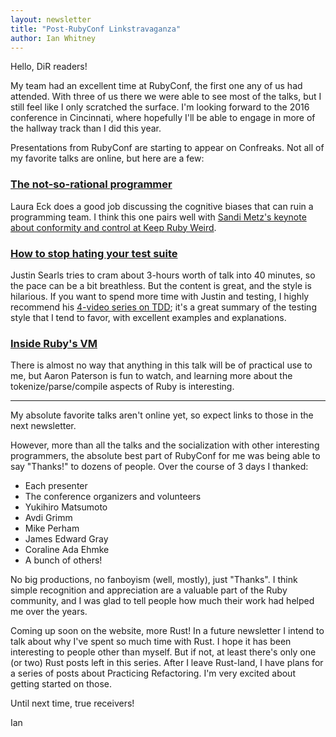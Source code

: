 ```yaml
---
layout: newsletter
title: "Post-RubyConf Linkstravaganza"
author: Ian Whitney
---
```


Hello, DiR readers!

My team had an excellent time at RubyConf, the first one any of us had attended. With three of us there we were able to see most of the talks, but I still feel like I only scratched the surface. I'm looking forward to the 2016 conference in Cincinnati, where hopefully I'll be able to engage in more of the hallway track than I did this year.

Presentations from RubyConf are starting to appear on Confreaks. Not all of my favorite talks are online, but here are a few:

### [The not-so-rational programmer](http://confreaks.tv/videos/rubyconf2015-the-not-so-rational-programmer)

Laura Eck does a good job discussing the cognitive biases that can ruin a programming team. I think this one pairs well with [Sandi Metz's keynote about conformity and control at Keep Ruby Weird](http://confreaks.tv/videos/keeprubyweird2015-keynote).

### [How to stop hating your test suite](http://confreaks.tv/videos/rubyconf2015-how-to-stop-hating-your-test-suite)

Justin Searls tries to cram about 3-hours worth of talk into 40 minutes, so the pace can be a bit breathless. But the content is great, and the style is hilarious. If you want to spend more time with Justin and testing, I highly recommend his [4-video series on TDD](https://www.youtube.com/watch?v=aeX5OXO-w30&list=PLIuJbrOVyGjl0keQ-QyiMEOCvmabJEf0t); it's a great summary of the testing style that I tend to favor, with excellent examples and explanations.

### [Inside Ruby's VM](http://confreaks.tv/videos/rubyconf2015-inside-ruby-s-vm-the-tmi-edition)

There is almost no way that anything in this talk will be of practical use to me, but Aaron Paterson is fun to watch, and learning more about the tokenize/parse/compile aspects of Ruby is interesting.

----

My absolute favorite talks aren't online yet, so expect links to those in the next newsletter.

However, more than all the talks and the socialization with other interesting programmers, the absolute best part of RubyConf for me was being able to say "Thanks!" to dozens of people. Over the course of 3 days I thanked:

- Each presenter
- The conference organizers and volunteers
- Yukihiro Matsumoto
- Avdi Grimm
- Mike Perham
- James Edward Gray
- Coraline Ada Ehmke
- A bunch of others!

No big productions, no fanboyism (well, mostly), just "Thanks". I think simple recognition and appreciation are a valuable part of the Ruby community, and I was glad to tell people how much their work had helped me over the years.

Coming up soon on the website, more Rust! In a future newsletter I intend to talk about why I've spent so much time with Rust. I hope it has been interesting to people other than myself. But if not, at least there's only one (or two) Rust posts left in this series. After I leave Rust-land, I have plans for a series of posts about Practicing Refactoring. I'm very excited about getting started on those.

Until next time, true receivers!

Ian
